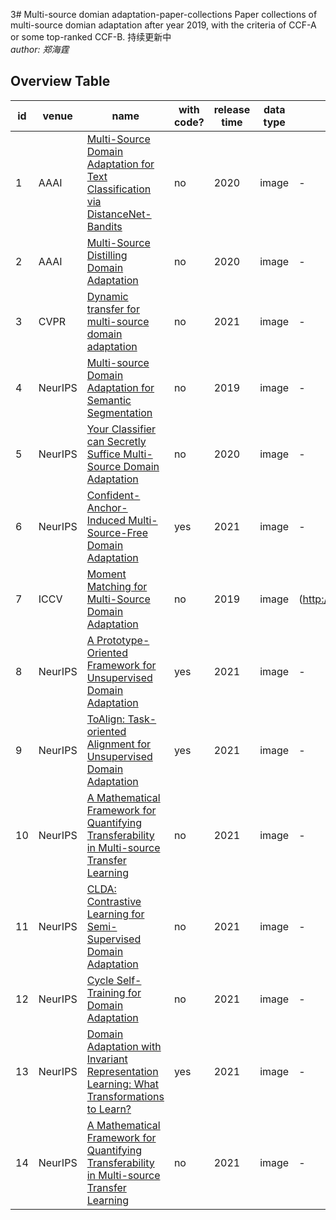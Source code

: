 3# Multi-source domian adaptation-paper-collections
Paper collections of multi-source domian adaptation after year 2019, with the criteria of CCF-A or some top-ranked CCF-B.
持续更新中   
*author: 郑海霆*

## Overview Table

id | venue | name                                                                                                                                                                                                                                                                                                                      | with code? | release time | data type     | data source                                                                                                                                                                                                                                                                                                                                                            | code source                                                                                                                                                            
----|-------|---------------------------------------------------------------------------------------------------------------------------------------------------------------------------------------------------------------------------------------------------------------------------------------------------------------------------|------------|--------------|---------------|------------------------------------------------------------------------------------------------------------------------------------------------------------------------------------------------------------------------------------------------------------------------------------------------------------------------------------------------------------------------|------------------------------------------------------------------------------------------------------------------------------------------------------------------------
 1| AAAI | [Multi-Source Domain Adaptation for Text Classification via DistanceNet-Bandits](https://github.com/yangyang1211/-/blob/main/paper/6288-Article%20Text-9513-1-10-20200516.pdf)                                          | no         | 2020         | image         | -                                                                                                                                                                                              | -                                                                                                                                                                      
2| AAAI | [Multi-Source Distilling Domain Adaptation](https://github.com/yangyang1211/-/blob/main/paper/6997-Article%20Text-10226-1-10-20200525.pdf)                              | no       | 2020         | image         |        -                                                                                                                                                                                                                              | -
 3| CVPR | [Dynamic transfer for multi-source domain adaptation](https://github.com/yangyang1211/-/blob/main/paper/Li_Dynamic_Transfer_for_Multi-Source_Domain_Adaptation_CVPR_2021_paper.pdf)                     | no         | 2021         | image         | -                                                                                                                                                                                                                                    | -                                                                                                                                                                      
 4| NeurIPS | [Multi-source Domain Adaptation for Semantic Segmentation](https://github.com/yangyang1211/-/blob/main/paper/NeurIPS-2019-multi-source-domain-adaptation-for-semantic-segmentation-Paper.pdf)                     | no         | 2019         | image         | -                                                                                                                                                                                                                                    | -       
  5| NeurIPS  | [Your Classifier can Secretly Suffice Multi-Source Domain Adaptation](https://github.com/yangyang1211/-/blob/main/paper/NeurIPS-2020-your-classifier-can-secretly-suffice-multi-source-domain-adaptation-Paper.pdf)                     | no         | 2020         | image         | -                                                                                                                                                                                                                                    | -       
 6| NeurIPS | [Confident-Anchor-Induced Multi-Source-Free Domain Adaptation](https://github.com/yangyang1211/-/blob/main/paper/NeurIPS-2021-confident-anchor-induced-multi-source-free-domain-adaptation-Paper.pdf)                     | yes        | 2021         | image         | -                                                                                                                                                                                                                                    | github（https://github.com/Learning-group123/CAiDA ）      
  7| ICCV | [Moment Matching for Multi-Source Domain Adaptation](https://github.com/yangyang1211/-/blob/main/paper/Peng_Moment_Matching_for_Multi-Source_Domain_Adaptation_ICCV_2019_paper.pdf)                     | no         | 2019         | image         | (http://ai.bu.edu/M3SDA/)                                                                                                                                                                                                                                   |     (http://ai.bu.edu/M3SDA/)
  8| NeurIPS | [A Prototype-Oriented Framework for Unsupervised Domain Adaptation](https://github.com/yangyang1211/-/blob/main/paper/NeurIPS-2021-a-prototype-oriented-framework-for-unsupervised-domain-adaptation-Paper.pdf)                     | yes        | 2021         | image         | -                                                                                                                                                                                                                                    | github( https://github.com/korawat-tanwisuth/Proto_DA)       
  9| NeurIPS | [ToAlign: Task-oriented Alignment for Unsupervised Domain Adaptation](https://github.com/yangyang1211/-/blob/main/paper/NeurIPS-2021-toalign-task-oriented-alignment-for-unsupervised-domain-adaptation-Paper.pdf)                     | yes         | 2021         | image         | -                                                                                                                                                                                                                                    | github( https://github.com/microsoft/)       
 10| NeurIPS | [A Mathematical Framework for Quantifying Transferability in Multi-source Transfer Learning](https://github.com/yangyang1211/-/blob/main/paper/NeurIPS-2021-a-mathematical-framework-for-quantifying-transferability-in-multi-source-transfer-lea3rning-Paper.pdf)                     | no         | 2021         | image         | -                                                                                                                                                                                                                                    | -       
11| NeurIPS | [CLDA: Contrastive Learning for Semi-Supervised Domain Adaptation](https://github.com/yangyang1211/-/blob/main/paper/NeurIPS-2021-a-mathematical-framework-for-quantifying-transferability-in-multi-source-transfer-lea3rning-Paper.pdf)                     | no         | 2021         | image         | -                                                                                                                                                                                                                                    | -       
12| NeurIPS | [Cycle Self-Training for Domain Adaptation](https://github.com/yangyang1211/-/blob/main/paper/NeurIPS-2021-cycle-self-training-for-domain-adaptation-Paper.pdf)                     | no         | 2021         | image         | -                                                                                                                                                                                                                                    | -       
13| NeurIPS | [Domain Adaptation with Invariant Representation Learning: What Transformations to Learn?](https://github.com/yangyang1211/-/blob/main/paper/NeurIPS-2021-a-mathematical-framework-for-quantifying-transferability-in-multi-source-transfer-lea3rning-Paper.pdf)                     | yes        | 2021         | image         | -                                                                                                                                                                                                                                    | github(https://github.com/DMIRLAB-Group/DSAN)    
14| NeurIPS | [A Mathematical Framework for Quantifying Transferability in Multi-source Transfer Learning](https://github.com/yangyang1211/-/blob/main/paper/NeurIPS-2021-a-mathematical-framework-for-quantifying-transferability-in-multi-source-transfer-lea3rning-Paper.pdf)                     | no         | 2021         | image         | -                                                                                                                                                                                                                                    | -       
